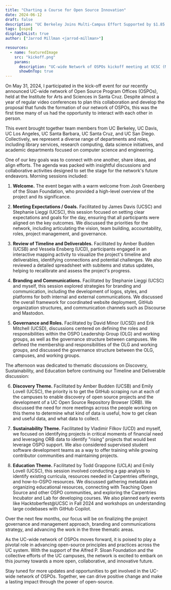 ```yaml
---
title: "Charting a Course for Open Source Innovation"
date: 2024-06-12
draft: false
description: "UC Berkeley Joins Multi-Campus Effort Supported by $1.85 Million Grant from Alfred P. Sloan Foundation to Advance Open Source Initiatives Across UC System."
tags: [ospo]
displayInList: true
author: ["Jarrod Millman <jarrod-millman>"]

resources:
  - name: featuredImage
    src: "kickoff.png"
    params:
      description: "UC-wide Network of OSPOs kickoff meeting at UCSC (May 31, 2024)"
      showOnTop: true
---
```


On May 31, 2024, I participated in the kick-off event for our recently announced UC-wide network of Open Source Program Offices (OSPOs), held at the Institute for Arts and Sciences in Santa Cruz.
Despite almost a year of regular video conferences to plan this collaboration and develop the proposal that funds the formation of our network of OSPOs, this was the first time many of us had the opportunity to interact with each other in person.

This event brought together team members from UC Berkeley, UC Davis, UC Los Angeles, UC Santa Barbara, UC Santa Cruz, and UC San Diego.
Collectively, we represent a diverse range of departments and roles, including library services, research computing, data science initiatives, and academic departments focused on computer science and engineering.

One of our key goals was to connect with one another, share ideas, and align efforts.
The agenda was packed with insightful discussions and collaborative activities designed to set the stage for the network's future endeavors.
Morning sessions included:

1. **Welcome.**
   The event began with a warm welcome from Josh Greenberg of the Sloan Foundation, who provided a high-level overview of the project and its significance.

2. **Meeting Expectations / Goals.**
   Facilitated by James Davis (UCSC) and Stephanie Lieggi (UCSC), this session focused on setting clear expectations and goals for the day, ensuring that all participants were aligned on the key outcomes.
   We discussed the priorities for the network, including articulating the vision, team building, accountability, roles, project management, and governance.

3. **Review of Timeline and Deliverables.**
   Facilitated by Amber Budden (UCSB) and Vessela Ensberg (UCD), participants engaged in an interactive mapping activity to visualize the project's timeline and deliverables, identifying connections and potential challenges.
   We also reviewed a detailed spreadsheet with subitems and status updates, helping to recalibrate and assess the project's progress.

4. **Branding and Communications.**
   Facilitated by Stephanie Lieggi (UCSC) and myself, this session explored strategies for branding and communication, including the development of logos, styles, and platforms for both internal and external communications.
   We discussed the overall framework for coordinated website deployment, GitHub organization structures, and communication channels such as Discourse and Mastodon.

5. **Governance and Roles.**
   Facilitated by David Minor (UCSD) and Erik Mitchell (UCSD), discussions centered on defining the roles and responsibilities within the OSPO Leadership Group (OLG) and working groups, as well as the governance structure between campuses.
   We defined the membership and responsibilities of the OLG and working groups, and discussed the governance structure between the OLG, campuses, and working groups.

The afternoon was dedicated to thematic discussions on Discovery, Sustainability, and Education before continuing our Timeline and Deliverable discussion:

6. **Discovery Theme.**
   Facilitated by Amber Budden (UCSB) and Emily Lovell (UCSC), the priority is to get the GitHub scraping run at each of the campuses to enable discovery of open source projects and the development of a UC Open Source Repository Browser (ORB).
   We discussed the need for more meetings across the people working on this theme to determine what kind of data is useful, how to get clean and useful data, and what data to collect.

7. **Sustainability Theme.**
   Facilitated by Vladimir Filkov (UCD) and myself, we focused on identifying projects in critical moments of financial need and leveraging ORB data to identify "rising" projects that would best leverage OSPO support.
   We also considered supervised student software development teams as a way to offer training while growing contributor communities and maintaining projects.

8. **Education Theme.**
   Facilitated by Todd Grappone (UCLA) and Emily Lovell (UCSC), this session involved conducting a gap analysis to identify existing curricula, resources needed in Carpentries offerings, and how-to-OSPO resources.
   We discussed gathering metadata and organizing educational resources, connecting with Teaching Open Source and other OSPO communities, and exploring the Carpentries Incubator and Lab for developing courses.
   We also planned early events like Hacktoberfest@UCSC in Fall 2024 and workshops on understanding large codebases with GitHub Copilot.

Over the next few months, our focus will be on finalizing the project governance and management approach, branding and communications strategy, and advancing the work in the three thematic areas.

As the UC-wide network of OSPOs moves forward, it is poised to play a pivotal role in advancing open-source principles and practices across the UC system.
With the support of the Alfred P. Sloan Foundation and the collective efforts of the UC campuses, the network is excited to embark on this journey towards a more open, collaborative, and innovative future.

Stay tuned for more updates and opportunities to get involved in the UC-wide network of OSPOs.
Together, we can drive positive change and make a lasting impact through the power of open-source.
